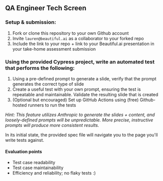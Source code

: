 ## QA Engineer Tech Screen

### Setup & submission:

1. Fork or clone this repository to your own Github account
2. Invite `lauren@beautiful.ai` as a collaborator to your forked repo
3. Include the link to your repo + link to your Beautiful.ai presentation in your take-home assessment submission

### Using the provided Cypress project, write an automated test that performs the following:

1. Using a pre-defined prompt to generate a slide, verify that the prompt generates the correct type of slide
2. Create a useful test with your own prompt, ensuring the test is repeatable and maintainable. Validate the resulting slide that is created
3. (Optional but encouraged) Set up GitHub Actions using (free) Github-hosted runners to run the tests

_Hint: This feature utilizes Anthropic to generate the slides + content, and loosely-defined prompts will be unpredictable. More precise, instructive prompts will produce more consistent results._  

In its initial state, the provided spec file will navigate you to the page you'll write tests against.  

#### Evaluation points

- Test case readability
- Test case maintainability
- Efficiency and reliability; no flaky tests :)
